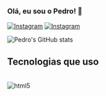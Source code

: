### Olá, eu sou o Pedro! 🤝

[![Instagram](https://img.shields.io/badge/Instagram-E4405F?style=for-the-badge&logo=instagram&logoColor=white)](www.instagram.com/pdro_hnrique)
[![Instagram](https://img.shields.io/badge/Gmail-D14836?style=for-the-badge&logo=gmail&logoColor=white)](mailto:pedro.santos2@escolar.ifrn.edu.br)

![Pedro's GitHub stats](https://github-readme-stats.vercel.app/api?username=pdrohnrique&show_icons=true&theme=dark)

## Tecnologias que uso

<div style="display: inline_block"><br/>
<img align="center" alt="html5" src="https://img.shields.io/badge/C%23-239120?style=for-the-badge&logo=c-sharp&logoColor=white"/>
</div>
